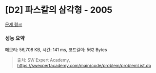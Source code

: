 # [D2] 파스칼의 삼각형 - 2005 

[문제 링크](https://swexpertacademy.com/main/code/problem/problemDetail.do?contestProbId=AV5P0-h6Ak4DFAUq) 

### 성능 요약

메모리: 56,708 KB, 시간: 141 ms, 코드길이: 562 Bytes



> 출처: SW Expert Academy, https://swexpertacademy.com/main/code/problem/problemList.do